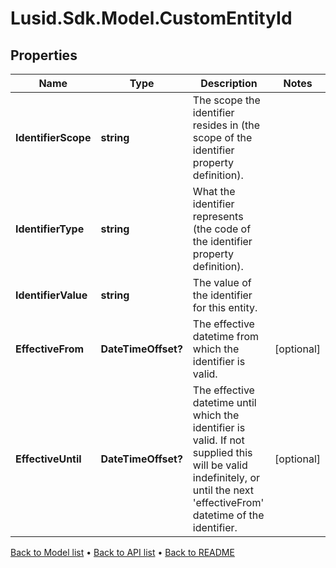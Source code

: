 # Lusid.Sdk.Model.CustomEntityId

## Properties

Name | Type | Description | Notes
------------ | ------------- | ------------- | -------------
**IdentifierScope** | **string** | The scope the identifier resides in (the scope of the identifier property definition). | 
**IdentifierType** | **string** | What the identifier represents (the code of the identifier property definition). | 
**IdentifierValue** | **string** | The value of the identifier for this entity. | 
**EffectiveFrom** | **DateTimeOffset?** | The effective datetime from which the identifier is valid. | [optional] 
**EffectiveUntil** | **DateTimeOffset?** | The effective datetime until which the identifier is valid. If not supplied this will be valid indefinitely, or until the next &#39;effectiveFrom&#39; datetime of the identifier. | [optional] 

[Back to Model list](../README.md#documentation-for-models) &#8226; [Back to API list](../README.md#documentation-for-api-endpoints) &#8226; [Back to README](../README.md)

